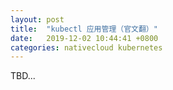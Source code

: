 ```yaml
---
layout: post
title:  "kubectl 应用管理（官文翻）"
date:   2019-12-02 10:44:41 +0800
categories: nativecloud kubernetes
---
```


TBD...
